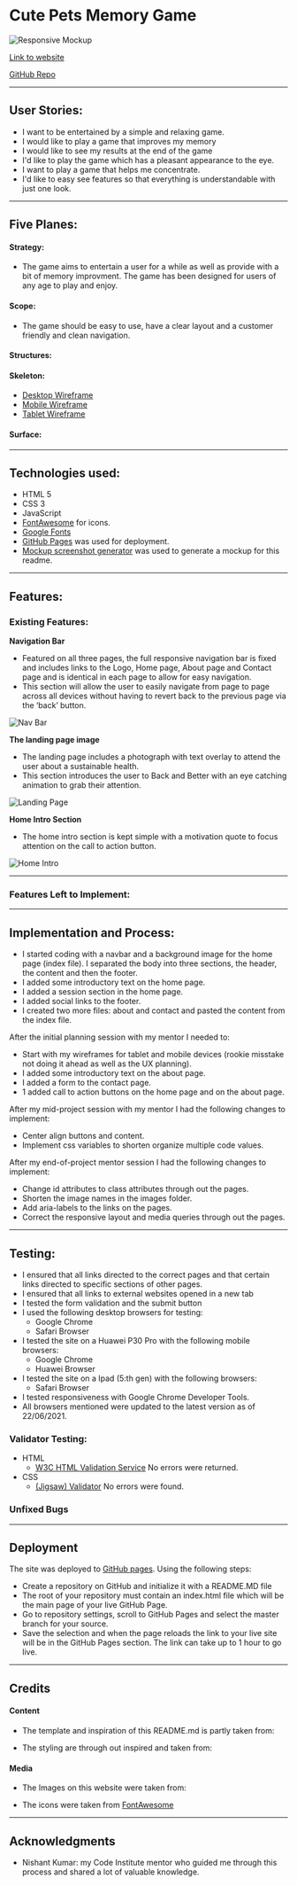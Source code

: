 # Cute Pets Memory Game

![Responsive Mockup]()

[Link to website](https://sndrahel.github.io/Cute-Pets-Memory-Game/)

[GitHub Repo](https://github.com/Sndrahel/Cute-Pets-Memory-Game.git)

---
## User Stories:

- I want to be entertained by a simple and relaxing game.
- I would like to play a game that improves my memory
- I would like to see my results at the end of the game
- I'd like to play the game which has a pleasant appearance to the eye.
- I want to play a game that helps me concentrate.
- I'd like to easy see features so that everything is understandable with just one look.

---
## Five Planes:

#### Strategy: 
- The game aims to entertain a user for a while as well as provide with a bit of memory improvment. The game has been designed for users of any age to play and enjoy.

#### Scope:
- The game should be easy to use, have a clear layout and a customer friendly and clean navigation. 

#### Structures: 

#### Skeleton: 

- [Desktop Wireframe](wireframes/desktop_wireframe.png)
- [Mobile Wireframe](wireframes/mobile_wireframe.png)
- [Tablet Wireframe](wireframes/tablet_wireframe.png)


#### Surface: 

----
## Technologies used:
- HTML 5
- CSS 3
- JavaScript
- [FontAwesome](https://fontawesome.com/) for icons.
- [Google Fonts](https://fonts.google.com/)
- [GitHub Pages](https://pages.github.com/) was used for deployment.
- [Mockup screenshot generator](http://ami.responsivedesign.is/#) was used to generate a mockup for this readme.

---
## Features:

### Existing Features:

__Navigation Bar__

- Featured on all three pages, the full responsive navigation bar is fixed and includes links to the Logo, Home page, About page and Contact page and is identical in each page to allow for easy navigation.
- This section will allow the user to easily navigate from page to page across all devices without having to revert back to the previous page via the ‘back’ button. 

![Nav Bar](mockups/back_and_better_nav.png)

__The landing page image__

- The landing page includes a photograph with text overlay to attend the user about a sustainable health. 
- This section introduces the user to Back and Better with an eye catching animation to grab their attention.

![Landing Page](mockups/back_and_better_landing.png)

__Home Intro Section__

- The home intro section is kept simple with a motivation quote to focus attention on the call to action button.

![Home Intro](mockups/back_and_better_intro.png)

___
### Features Left to Implement:


---
## Implementation and Process:
- I started coding with a navbar and a background image for the home page (index file). I separated the body into three sections, the header, the content and then the footer. 
- I added some introductory text on the home page.  
- I added a session section in the home page.
- I added social links to the footer.
- I created two more files: about and contact and pasted the content from the index file. 

After the initial planning session with my mentor I needed to: 
- Start with my wireframes for tablet and mobile devices (rookie misstake not doing it ahead as well as the UX planning).
- I added some introductory text on the about page.
- I added a form to the contact page.
- 1 added call to action buttons on the home page and on the about page.

After my mid-project session with my mentor I had the following changes to implement:
- Center align buttons and content.
- Implement css variables to shorten organize multiple code values.

After my end-of-project mentor session I had the following changes to implement:
- Change id attributes to class attributes through out the pages.
- Shorten the image names in the images folder.
- Add aria-labels to the links on the pages.
- Correct the responsive layout and media queries through out the pages. 


---  
## Testing:

- I ensured that all links directed to the correct pages and that certain links directed to specific sections of other pages.
- I ensured that all links to external websites opened in a new tab
- I tested the form validation and the submit button
- I used the following desktop browsers for testing:
  - Google Chrome
  - Safari Browser
- I tested the site on a Huawei P30 Pro with the following mobile browsers:
  - Google Chrome
  - Huawei Browser
- I tested the site on a Ipad (5:th gen) with the following browsers:
  - Safari Browser
- I tested responsiveness with Google Chrome Developer Tools.
- All browsers mentioned were updated to the latest version as of 22/06/2021.

### Validator Testing:

- HTML
  - [W3C HTML Validation Service](https://validator.w3.org/) No errors were returned.
- CSS
  - [(Jigsaw) Validator](https://jigsaw.w3.org/css-validator/) No errors were found.

### Unfixed Bugs
  
  
---
## Deployment
The site was deployed to [GitHub pages](https://pages.github.com/). Using the following steps: 
- Create a repository on GitHub and initialize it with a README.MD file
- The root of your repository must contain an index.html file which will be the main page of your live GitHub Page.
- Go to repository settings, scroll to GitHub Pages and select the master branch for your source.
- Save the selection and when the page reloads the link to your live site will be in the GitHub Pages section. The link can take up to 1 hour to go live.

  
---
## Credits

#### Content
- The template and inspiration of this README.md is partly taken from:

- The styling are through out inspired and taken from:
    


#### Media
- The Images on this website were taken from: 
  

- The icons were taken from [FontAwesome](https://fontawesome.com/)
 
---
## Acknowledgments

- Nishant Kumar: my Code Institute mentor who guided me through this process and shared a lot of valuable knowledge.